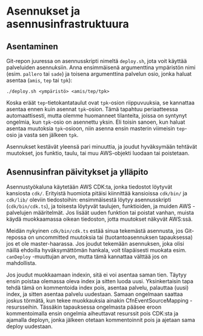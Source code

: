 # Asennukset ja asennusinfrastruktuura

## Asentaminen

Git-repon juuressa on asennusskripti nimeltä `deploy.sh`, jota voit käyttää
palveluiden asennuksiin. Anna ensimmäisenä argumenttina ympäristön nimi (esim.
`pallero` tai `sade`) ja toisena argumenttina palvelun osio, jonka haluat
asentaa (`amis`, `tep` tai `tpk`):

`./deploy.sh <ympäristö> <amis/tep/tpk>`

Koska eräät `tep`-tietokantataulut ovat `tpk`-osion riippuvuuksia, se kannattaa
asentaa ennen kuin asennat `tpk`-osion. Tämä tapahtuu periaatteessa
automaattisesti, mutta olemme huomanneet tilanteita, joissa on syntynyt
ongelmia, kun `tpk`-osio on asennettu yksin. Eli toisin sanoen, kun haluat 
asentaa muutoksia `tpk`-osioon, niin asenna ensin masterin viimeisin `tep`-osio 
ja vasta sen jälkeen `tpk`.

Asennukset kestävät yleensä pari minuuttia, ja joudut hyväksymään tehtävät
muutokset, jos funktio, taulu, tai muu AWS-objekti luodaan tai poistetaan.


## Asennusinfran päivitykset ja ylläpito

Asennustyökaluna käytetään AWS CDK:ta, jonka tiedostot löytyvät kansiosta
`cdk/`. Erityistä huomiota pitäisi kiinnittää kansioissa `cdk/bin/` ja
`cdk/lib/` oleviin tiedostoihin: ensimmäisestä löytyy asennusskripti
(`cdk/bin/cdk.ts`), ja toisesta löytyvät taulujen, funktioiden, ja muiden AWS
-palvelujen määritelmät. Jos lisäät uuden funktion tai poistat vanhan, muista
käydä muokkaamassa oikean tiedoston, jotta muutokset näkyvät AWS:ssä.

Meidän nykyinen `cdk/bin/cdk.ts` estää sinua tekemästä asennusta, jos
Git-repossa on uncommitted muutoksia tai (tuotantoasennuksen tapauksessa) jos
et ole master-haarassa. Jos joudut tekemään asennuksen, joka olisi näillä
ehdoilla hyväksymättömän hankala, voit tilapäisesti muokata esim. `canDeploy`
-muuttujan arvon, mutta tämä kannattaa välttää jos on mahdollista.

Jos joudut muokkaamaan indexin, sitä ei voi asentaa saman tien. Täytyy ensin
poistaa olemassa oleva index ja sitten luoda uusi. Yksinkertaisin tapa tehdä
tämä on kommentoida index pois, asentaa palvelu, palauttaa (uusi) index, ja
sitten asentaa palvelu uudestaan. Samaan ongelmaan saattaa joskus törmätä,
kun tekee muokkauksia ainakin CfnEventSourceMapping -resursseihin. Tässäkin
tapauksessa ongelmasta pääsee eroon kommentoimalla ensin ongelmia aiheuttavat 
resurssit pois CDK:sta ja ajamalla deployn, jonka jälkeen otetaan kommentoinnit
pois ja ajetaan sama deploy uudestaan.
